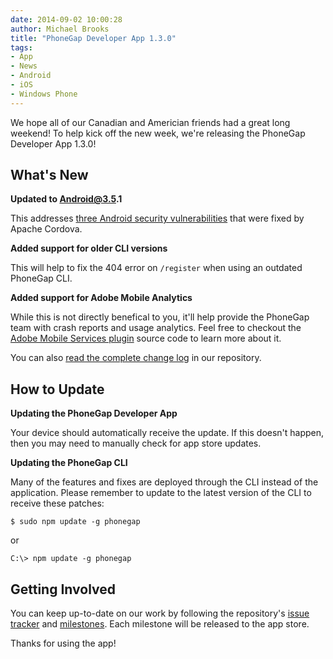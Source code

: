 ```yaml
---
date: 2014-09-02 10:00:28
author: Michael Brooks
title: "PhoneGap Developer App 1.3.0"
tags:
- App
- News
- Android
- iOS
- Windows Phone
---
```


We hope all of our Canadian and Americian friends had a great long weekend! To help kick off the new week, we're releasing the PhoneGap Developer App 1.3.0!

## What's New

__Updated to Android@3.5.1__

This addresses [three Android security vulnerabilities][1] that were fixed by Apache Cordova.

__Added support for older CLI versions__

This will help to fix the 404 error on `/register` when using an outdated PhoneGap CLI.

__Added support for Adobe Mobile Analytics__

While this is not directly benefical to you, it'll help provide the PhoneGap team with crash reports
and usage analytics. Feel free to checkout the [Adobe Mobile Services plugin][5] source code to learn
more about it.

You can also [read the complete change log][2] in our repository.

## How to Update

__Updating the PhoneGap Developer App__

Your device should automatically receive the update. If this doesn't happen, then you may need to
manually check for app store updates.

__Updating the PhoneGap CLI__

Many of the features and fixes are deployed through the CLI instead of the application. Please remember to
update to the latest version of the CLI to receive these patches:

    $ sudo npm update -g phonegap

or

    C:\> npm update -g phonegap

## Getting Involved

You can keep up-to-date on our work by following the repository's [issue tracker][4]
and [milestones][3]. Each milestone will be released to the app store.

Thanks for using the app!

[1]: http://cordova.apache.org/announcements/2014/08/06/android-351-update.html
[2]: https://github.com/phonegap/phonegap-app-developer/blob/master/CHANGELOG.md#130
[3]: https://github.com/phonegap/phonegap-app-developer/issues/milestones
[4]: https://github.com/phonegap/phonegap-app-developer/issues/
[5]: https://github.com/Adobe-Marketing-Cloud/mobile-services
